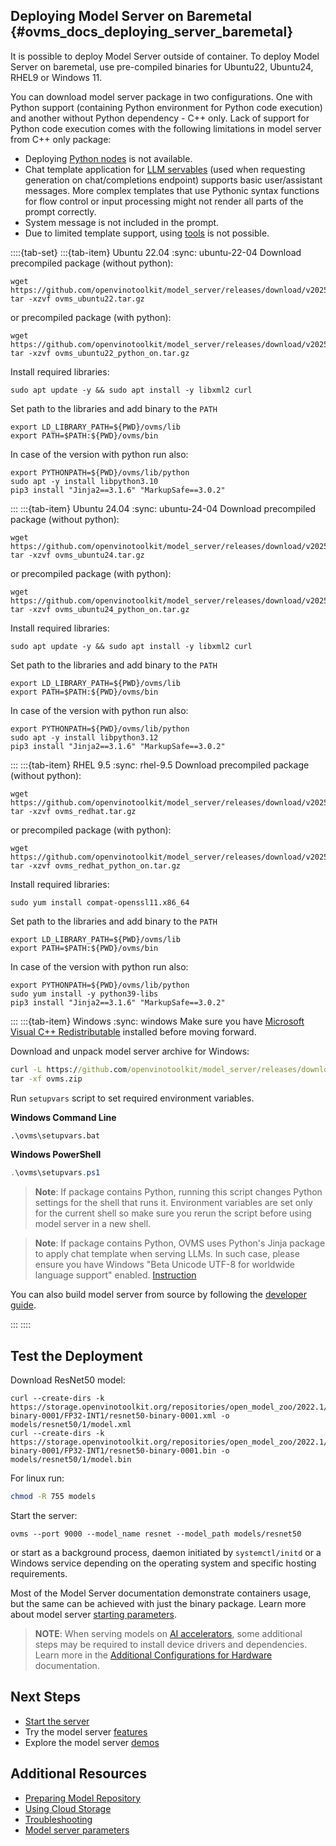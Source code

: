 ## Deploying Model Server on Baremetal {#ovms_docs_deploying_server_baremetal}

It is possible to deploy Model Server outside of container.
To deploy Model Server on baremetal, use pre-compiled binaries for Ubuntu22, Ubuntu24, RHEL9 or Windows 11.

You can download model server package in two configurations. One with Python support (containing Python environment for Python code execution) and another without Python dependency - C++ only. Lack of support for Python code execution comes with the following limitations in model server from C++ only package:

- Deploying [Python nodes](./python_support/reference.md) is not available.
- Chat template application for [LLM servables](./llm/reference.md) (used when requesting generation on chat/completions endpoint) supports basic user/assistant messages. More complex templates that use Pythonic syntax functions for flow control or input processing might not render all parts of the prompt correctly.
- System message is not included in the prompt.
- Due to limited template support, using [tools](https://platform.openai.com/docs/guides/function-calling?api-mode=chat) is not possible.

::::{tab-set}
:::{tab-item} Ubuntu 22.04
:sync: ubuntu-22-04
Download precompiled package (without python):
```{code} sh
wget https://github.com/openvinotoolkit/model_server/releases/download/v2025.2/ovms_ubuntu22.tar.gz
tar -xzvf ovms_ubuntu22.tar.gz
```
or precompiled package (with python):
```{code} sh
wget https://github.com/openvinotoolkit/model_server/releases/download/v2025.2/ovms_ubuntu22_python_on.tar.gz
tar -xzvf ovms_ubuntu22_python_on.tar.gz
```
Install required libraries:
```{code} sh
sudo apt update -y && sudo apt install -y libxml2 curl
```
Set path to the libraries and add binary to the `PATH`
```{code} sh
export LD_LIBRARY_PATH=${PWD}/ovms/lib
export PATH=$PATH:${PWD}/ovms/bin
```
In case of the version with python run also:
```{code} sh
export PYTHONPATH=${PWD}/ovms/lib/python
sudo apt -y install libpython3.10
pip3 install "Jinja2==3.1.6" "MarkupSafe==3.0.2"
```
:::
:::{tab-item} Ubuntu 24.04
:sync: ubuntu-24-04
Download precompiled package (without python):
```{code} sh
wget https://github.com/openvinotoolkit/model_server/releases/download/v2025.2/ovms_ubuntu24.tar.gz
tar -xzvf ovms_ubuntu24.tar.gz
```
or precompiled package (with python):
```{code} sh
wget https://github.com/openvinotoolkit/model_server/releases/download/v2025.2/ovms_ubuntu24_python_on.tar.gz
tar -xzvf ovms_ubuntu24_python_on.tar.gz
```
Install required libraries:
```{code} sh
sudo apt update -y && sudo apt install -y libxml2 curl
```
Set path to the libraries and add binary to the `PATH`
```{code} sh
export LD_LIBRARY_PATH=${PWD}/ovms/lib
export PATH=$PATH:${PWD}/ovms/bin
```
In case of the version with python run also:
```{code} sh
export PYTHONPATH=${PWD}/ovms/lib/python
sudo apt -y install libpython3.12
pip3 install "Jinja2==3.1.6" "MarkupSafe==3.0.2"
```
:::
:::{tab-item} RHEL 9.5
:sync: rhel-9.5
Download precompiled package (without python):
```{code} sh
wget https://github.com/openvinotoolkit/model_server/releases/download/v2025.2/ovms_redhat.tar.gz
tar -xzvf ovms_redhat.tar.gz
```
or precompiled package (with python):
```{code} sh
wget https://github.com/openvinotoolkit/model_server/releases/download/v2025.2/ovms_redhat_python_on.tar.gz
tar -xzvf ovms_redhat_python_on.tar.gz
```
Install required libraries:
```{code} sh
sudo yum install compat-openssl11.x86_64
```
Set path to the libraries and add binary to the `PATH`
```{code} sh
export LD_LIBRARY_PATH=${PWD}/ovms/lib
export PATH=$PATH:${PWD}/ovms/bin
```
In case of the version with python run also:
```{code} sh
export PYTHONPATH=${PWD}/ovms/lib/python
sudo yum install -y python39-libs
pip3 install "Jinja2==3.1.6" "MarkupSafe==3.0.2"
```
:::
:::{tab-item} Windows
:sync: windows
Make sure you have [Microsoft Visual C++ Redistributable](https://aka.ms/vs/17/release/VC_redist.x64.exe) installed before moving forward.

Download and unpack model server archive for Windows:

```bat
curl -L https://github.com/openvinotoolkit/model_server/releases/download/v2025.2/ovms_windows.zip -o ovms.zip
tar -xf ovms.zip
```

Run `setupvars` script to set required environment variables. 

**Windows Command Line**
```bat
.\ovms\setupvars.bat
```

**Windows PowerShell**
```powershell
.\ovms\setupvars.ps1
```

> **Note**: If package contains Python, running this script changes Python settings for the shell that runs it. Environment variables are set only for the current shell so make sure you rerun the script before using model server in a new shell. 

> **Note**: If package contains Python, OVMS uses Python's Jinja package to apply chat template when serving LLMs. In such case, please ensure you have Windows "Beta Unicode UTF-8 for worldwide language support" enabled. [Instruction](llm_utf8_troubleshoot.png)

You can also build model server from source by following the [developer guide](windows_developer_guide.md).

:::
::::

## Test the Deployment

Download ResNet50 model:
```console
curl --create-dirs -k https://storage.openvinotoolkit.org/repositories/open_model_zoo/2022.1/models_bin/2/resnet50-binary-0001/FP32-INT1/resnet50-binary-0001.xml -o models/resnet50/1/model.xml
curl --create-dirs -k https://storage.openvinotoolkit.org/repositories/open_model_zoo/2022.1/models_bin/2/resnet50-binary-0001/FP32-INT1/resnet50-binary-0001.bin -o models/resnet50/1/model.bin
```

For linux run:
```bash
chmod -R 755 models
```
Start the server:
```console
ovms --port 9000 --model_name resnet --model_path models/resnet50
```

or start as a background process, daemon initiated by ```systemctl/initd``` or a Windows service depending on the operating system and specific hosting requirements.

Most of the Model Server documentation demonstrate containers usage, but the same can be achieved with just the binary package.
Learn more about model server [starting parameters](parameters.md).

> **NOTE**:
> When serving models on [AI accelerators](accelerators.md), some additional steps may be required to install device drivers and dependencies.
> Learn more in the [Additional Configurations for Hardware](https://docs.openvino.ai/2025/get-started/install-openvino/configurations.html) documentation.


## Next Steps

- [Start the server](starting_server.md)
- Try the model server [features](features.md)
- Explore the model server [demos](../demos/README.md)

## Additional Resources

- [Preparing Model Repository](models_repository.md)
- [Using Cloud Storage](using_cloud_storage.md)
- [Troubleshooting](troubleshooting.md)
- [Model server parameters](parameters.md)
